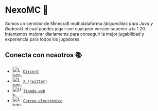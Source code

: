 # NexoMC 💜

Somos un servidor de Minecraft multiplataforma *(disponibles para Java y Bedrock)* el cual puedes jugar con cualquier versión superior a la 1.20. Intentamos mejorar diariamente para conseguir la mejor jugabilidad y experiencia para todos los jugadores.

## Conecta con nosotros 📚

   - <img src="https://simpleicons.org/icons/discord.svg" alt="Logo de Discord" width="32" align="center">   [`Discord`](https://discord.gg/nexomc)
   - <img src="https://simpleicons.org/icons/x.svg" alt="Logo de X" width="32" align="center">   [`X (Twitter)`](https://x.com/nexomc_es)
   - <img src="https://www.svgrepo.com/show/80543/shopping-cart-outline.svg" alt="Un carro de compras" width="32" align="center">   [`Tienda web`](https://tienda.nexomc.es)
   - <img src="https://simpleicons.org/icons/gmail.svg" alt="Logo de Gmail" width="32" align="center">   [`Correo electrónico`](mailto:soporte@nexomc.es)


